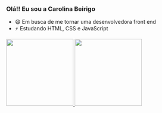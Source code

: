 ### Olá!! Eu sou a Carolina Beirigo

- 😄 Em busca de me tornar uma desenvolvedora front end
- ⚡ Estudando HTML, CSS e JavaScript

 <div>
  <a href="https://github.com/CBeirigo">
  <img height="180em" src="https://github-readme-stats.vercel.app/api?username=CBeirigo&show_icons=true&theme=dark&include_all_commits=true&count_private=true"/>
  <img height="180em" src="https://github-readme-stats.vercel.app/api/top-langs/?username=CBeirigo&layout=compact&langs_count=7&theme=dracula"/>
</div>
